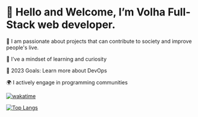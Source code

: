 <h1> 👋 Hello and Welcome, I’m Volha  Full-Stack web developer.</h1>

🚀 I am passionate about projects that can contribute to society and improve people's live.

👀 I've a mindset of learning and curiosity

🎯 2023 Goals: Learn more about DevOps

🌍 I actively engage in programming communities

[![wakatime](https://wakatime.com/badge/user/41d6a4df-91be-41a0-9b35-4b8ebe794540/project/230903b1-cba0-410c-a4f7-f65c4cb8f601.svg)](https://wakatime.com/badge/user/41d6a4df-91be-41a0-9b35-4b8ebe794540/project/230903b1-cba0-410c-a4f7-f65c4cb8f601)
          
[![Top Langs](https://github-readme-stats.vercel.app/api/top-langs/?username=averoli&layout=donut-vertical)](https://github.com/averoli/github-readme-stats)


